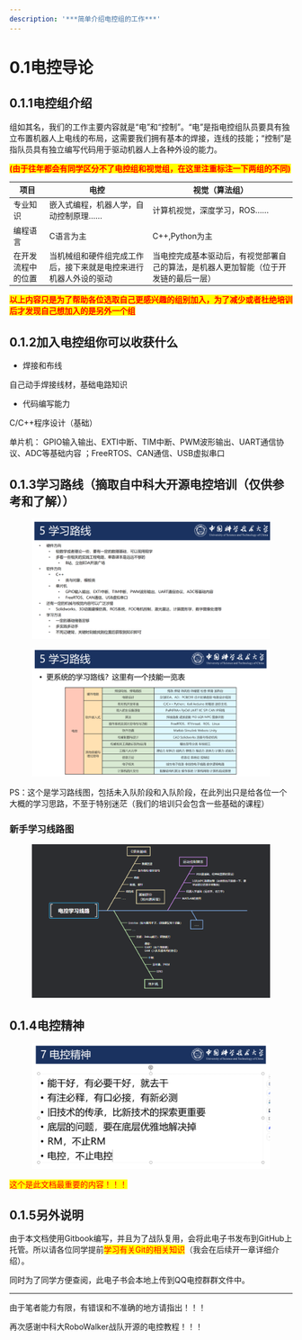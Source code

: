 ```yaml
---
description: '***简单介绍电控组的工作***'
---
```


# 0.1电控导论

## 0.1.1电控组介绍

组如其名，我们的工作主要内容就是“电”和“控制”。“电”是指电控组队员要具有独立布置机器人上电线的布局，这需要我们拥有基本的焊接，连线的技能；“控制”是指队员具有独立编写代码用于驱动机器人上各种外设的能力。

<mark style="color:red;">**(由于往年都会有同学区分不了电控组和视觉组，在这里注重标注一下两组的不同)**</mark>

| 项目        | 电控                               | 视觉（算法组）                                    |
| --------- | -------------------------------- | ------------------------------------------ |
| 专业知识      | 嵌入式编程，机器人学，自动控制原理……              | 计算机视觉，深度学习，ROS……                           |
| 编程语言      | C语言为主                            | C++,Python为主                               |
| 在开发流程中的位置 | 当机械组和硬件组完成工作后，接下来就是电控来进行机器人外设的驱动 | 当电控完成基本驱动后，有视觉部署自己的算法，是机器人更加智能（位于开发链的最后一层） |

<mark style="color:red;">**以上内容只是为了帮助各位选取自己更感兴趣的组别加入，为了减少或者杜绝培训后才发现自己想加入的是另外一个组**</mark>

## 0.1.2加入电控组你可以收获什么

* 焊接和布线

自己动手焊接线材，基础电路知识

* 代码编写能力

C/C++程序设计（基础）

单片机：
GPIO输入输出、EXTI中断、TIM中断、PWM波形输出、UART通信协议、ADC等基础内容
；FreeRTOS、CAN通信、USB虚拟串口

## 0.1.3学习路线（摘取自中科大开源电控培训（仅供参考和了解））

<figure><img src="../.gitbook/assets/image (1).png" alt=""><figcaption></figcaption></figure>

<figure><img src="../.gitbook/assets/image (1) (1).png" alt=""><figcaption></figcaption></figure>

PS：这个是学习路线图，包括未入队阶段和入队阶段，在此列出只是给各位一个大概的学习思路，不至于特别迷茫（我们的培训只会包含一些基础的课程）

### 新手学习线路图

<figure><img src="../.gitbook/assets/image.png" alt=""><figcaption></figcaption></figure>



## 0.1.4电控精神

<figure><img src="../.gitbook/assets/image (2).png" alt=""><figcaption></figcaption></figure>

<mark style="color:red;">这个是此文档最重要的内容！！！</mark>

## 0.1.5另外说明

由于本文档使用Gitbook编写，并且为了战队复用，会将此电子书发布到GitHub上托管。所以请各位同学提前<mark style="color:red;">学习有关Git的相关知识</mark>（我会在后续开一章详细介绍）。

同时为了同学方便查阅，此电子书会本地上传到QQ电控群群文件中。

***


由于笔者能力有限，有错误和不准确的地方请指出！！！

再次感谢中科大RoboWalker战队开源的电控教程！！！
